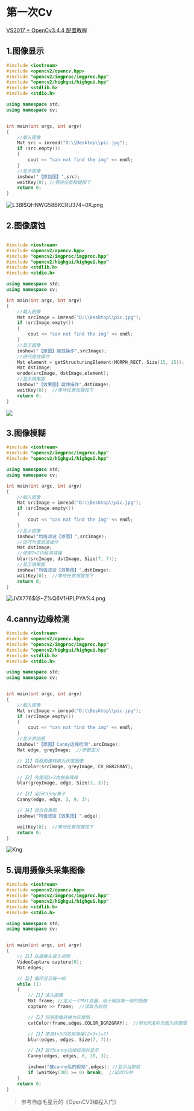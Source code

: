 # 第一次Cv

[VS2017 + OpenCv3.4.4 配置教程](https://blog.csdn.net/qq_41175905/article/details/80560429)

## 1.图像显示

```c++
#include <iostream>
#include <opencv2/opencv.hpp>
#include "opencv2/imgproc/imgproc.hpp"
#include "opencv2/highgui/highgui.hpp"
#include <stdlib.h>
#include <stdio.h>

using namespace std;
using namespace cv;


int main(int argc, int argv)
{
    //载入图像
    Mat src = imread("D:\\Desktop\\pic.jpg");
    if (src.empty())
    {
        cout << "can not find the img" << endl;
    }
    //显示图像
    imshow("【原始图】",src);
    waitKey(0); //等待任意按键按下
    return 0;
}
```

![L3BI$QHNWG58BKCRU374~0X.png](https://upload-images.jianshu.io/upload_images/9140378-6f04f461831183f3.png?imageMogr2/auto-orient/strip%7CimageView2/2/w/440)

## 2.图像腐蚀

```c++

#include <iostream>
#include <opencv2/opencv.hpp>
#include "opencv2/imgproc/imgproc.hpp"
#include "opencv2/highgui/highgui.hpp"
#include <stdlib.h>
#include <stdio.h>

using namespace std;
using namespace cv;

int main(int argc, int argv)
{
    //载入图像
    Mat srcImage = imread("D:\\Desktop\\pic.jpg");
    if (srcImage.empty())
    {
        cout << "can not find the img" << endl;
    }
    //显示图像
    imshow("【原图】腐蚀操作",srcImage);
    //进行腐蚀操作
    Mat element = getStructuringElement(MORPH_RECT, Size(15, 15));
    Mat dstImage;
    erode(srcImage, dstImage,element);
    //显示效果图
    imshow("【效果图】腐蚀操作",dstImage);
    waitKey(0);  //等待任意按键按下
    return 0;
}
```

![](https://upload-images.jianshu.io/upload_images/9140378-41332ca3ac66c48f.png?imageMogr2/auto-orient/strip%7CimageView2/2/w/1240)

## 3.图像模糊

```c++
#include <iostream>
#include "opencv2/imgproc/imgproc.hpp"
#include "opencv2/highgui/highgui.hpp"

using namespace std;
using namespace cv;

int main(int argc, int argv)
{
    //载入图像
    Mat srcImage = imread("D:\\Desktop\\pic.jpg");
    if (srcImage.empty())
    {
        cout << "can not find the img" << endl;
    }
    //显示图像
    imshow("均值滤波【原图】",srcImage);
    //进行均值滤波操作
    Mat dstImage;
    //使用7×7内核来降噪
    blur(srcImage, dstImage, Size(7, 7));
    //显示效果图
    imshow("均值滤波【效果图】",dstImage);
    waitKey(0);  //等待任意按键按下
    return 0;
}
```

![JVX776$@~Z%Q6V1HPLPYA%4.png](https://upload-images.jianshu.io/upload_images/9140378-0a6ff769784c156b.png?imageMogr2/auto-orient/strip%7CimageView2/2/w/1240)

## 4.canny边缘检测

```c++
#include <iostream>
#include <opencv2/opencv.hpp>
#include "opencv2/imgproc/imgproc.hpp"
#include "opencv2/highgui/highgui.hpp"
#include <stdlib.h>
#include <stdio.h>

using namespace std;
using namespace cv;


int main(int argc, int argv)
{
    //载入图像
    Mat srcImage = imread("D:\\Desktop\\pic.jpg");
    if (srcImage.empty())
    {
        cout << "can not find the img" << endl;
    }
    //显示原始图
    imshow("【原图】Canny边缘检测",srcImage);
    Mat edge, greyImage;  //参数定义

    //【1】将原图像转换为灰度图像
    cvtColor(srcImage, greyImage, CV_BGR2GRAY);

    //【2】先使用3×3内核来降噪
    blur(greyImage, edge, Size(3, 3));

    //【3】运行Canny算子
    Canny(edge, edge, 3, 9, 3);

    //【4】显示效果图
    imshow("均值滤波【效果图】",edge);

    waitKey(0);  //等待任意按键按下
    return 0;
}
```

![Kng](https://upload-images.jianshu.io/upload_images/9140378-206cb5151d4e9c3a.png?imageMogr2/auto-orient/strip%7CimageView2/2/w/1240)

## 5.调用摄像头采集图像

```c++
#include <iostream>
#include <opencv2/opencv.hpp>
#include "opencv2/imgproc/imgproc.hpp"
#include "opencv2/highgui/highgui.hpp"
#include <stdlib.h>
#include <stdio.h>

using namespace std;
using namespace cv;


int main(int argc, int argv)
{
    //【1】从摄像头读入视频
    VideoCapture capture(0);
    Mat edges;

    //【2】循环显示每一帧
    while (1)
    {
        //【1】读入图像
        Mat frame; //定义一个Mat变量，用于储存每一帧的图像
        capture >> frame;  //读取当前帧

        //【2】将原图像转换为灰度图
        cvtColor(frame,edges,COLOR_BGR2GRAY);  //转化RGB彩色图为灰度图

        //【3】使用3×3内核来降噪(2×3+1=7)
        blur(edges, edges, Size(7, 7));

        //【4】进行canny边缘检测并显示
        Canny(edges, edges, 0, 30, 3);

        imshow("被canny后的视频",edges); //显示当前帧
        if (waitKey(30) >= 0) break;  //延时30秒
    }
    return 0;
}
```

> 参考自@毛星云的《OpenCV3编程入门》
